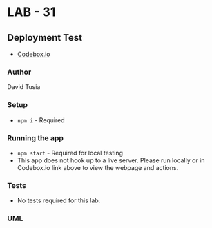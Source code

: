 # LAB - 31

## Deployment Test

- [Codebox.io](https://codesandbox.io/p/github/dftjr/todo-app/draft/laughing-dhawan?file=%2FREADME.md)

### Author

David Tusia

### Setup

- <code>npm i</code> - Required

### Running the app
- <code>npm start</code> - Required for local testing
- This app does not hook up to a live server. Please run locally or in Codebox.io link above to view the webpage and actions.

### Tests

- No tests required for this lab.

### UML
